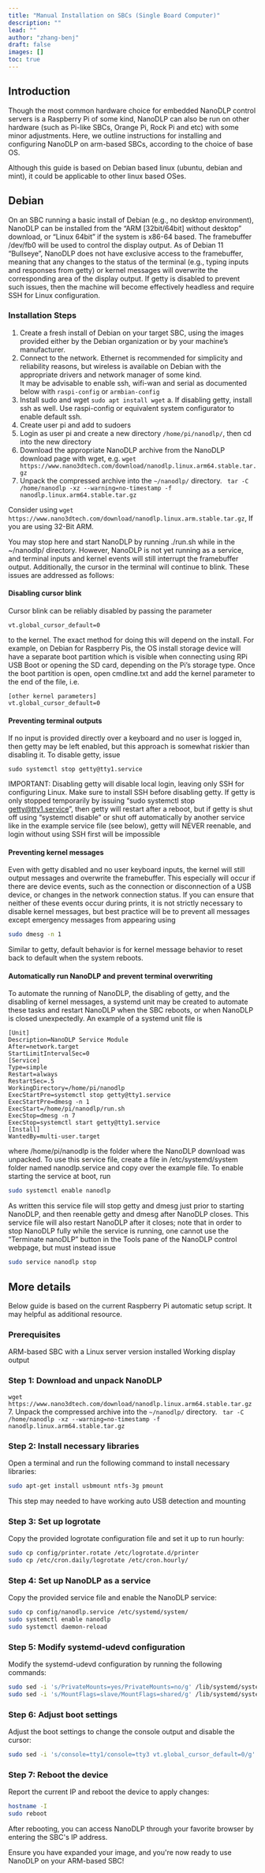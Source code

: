 ```yaml
---
title: "Manual Installation on SBCs (Single Board Computer)"
description: ""
lead: ""
author: "zhang-benj"
draft: false
images: []
toc: true
---
```

## Introduction

Though the most common hardware choice for embedded NanoDLP control servers is a Raspberry Pi of
some kind, NanoDLP can also be run on other hardware (such as Pi-like SBCs, Orange Pi, Rock Pi and etc) with some minor adjustments. 
Here, we outline instructions for installing and configuring NanoDLP on arm-based SBCs,
according to the choice of base OS.

Although this guide is based on Debian based linux (ubuntu, debian and mint), it could be applicable to other linux based OSes.

## Debian

On an SBC running a basic install of Debian (e.g., no desktop environment), NanoDLP can be installed
from the “ARM [32bit/64bit] without desktop” download, or “Linux 64bit” if the system is x86-64 based.
The framebuffer /dev/fb0 will be used to control the display output. As of Debian 11 “Bullseye”,
NanoDLP does not have exclusive access to the framebuffer, meaning that any changes to the status of
the terminal (e.g., typing inputs and responses from getty) or kernel messages will overwrite the
corresponding area of the display output. If getty is disabled to prevent such issues, then the machine
will become effectively headless and require SSH for Linux configuration.

### Installation Steps

1. Create a fresh install of Debian on your target SBC, using the images provided either by the
Debian organization or by your machine’s manufacturer.
2. Connect to the network. Ethernet is recommended for simplicity and reliability reasons, but
wireless is available on Debian with the appropriate drivers and network manager of some kind.  
It may be advisable to enable ssh, wifi-wan and serial as documented below with ```raspi-config``` or ```armbian-config``` 
4. Install sudo and wget
   ```sudo apt install wget```
a. If disabling getty, install ssh as well.
   Use raspi-config or equivalent system configurator to enable default ssh. 
5. Create user pi and add to sudoers
6. Login as user pi and create a new directory ```/home/pi/nanodlp/```, then cd into the new directory
7. Download the appropriate NanoDLP archive from the NanoDLP download page with wget, e.g.
``` wget https://www.nano3dtech.com/download/nanodlp.linux.arm64.stable.tar.gz ```
8. Unpack the compressed archive into the ```~/nanodlp/``` directory. ``` tar -C /home/nanodlp -xz --warning=no-timestamp -f nanodlp.linux.arm64.stable.tar.gz```

Consider using ``` wget https://www.nano3dtech.com/download/nanodlp.linux.arm.stable.tar.gz ```, If you are using 32-Bit ARM.

You may stop here and start NanoDLP by running ./run.sh while in the ~/nanodlp/ directory. However,
NanoDLP is not yet running as a service, and terminal inputs and kernel events will still interrupt the
framebuffer output. Additionally, the cursor in the terminal will continue to blink. These issues are
addressed as follows:

#### Disabling cursor blink

Cursor blink can be reliably disabled by passing the parameter

```
vt.global_cursor_default=0
```

to the kernel. The exact method for doing this will depend on the install. For example, on Debian for
Raspberry Pis, the OS install storage device will have a separate boot partition which is visible when
connecting using RPi USB Boot or opening the SD card, depending on the Pi’s storage type. Once the
boot partition is open, open cmdline.txt and add the kernel parameter to the end of the file, i.e.

```
[other kernel parameters] 
vt.global_cursor_default=0
```

#### Preventing terminal outputs

If no input is provided directly over a keyboard and no user is logged in, then getty may be left enabled,
but this approach is somewhat riskier than disabling it. To disable getty, issue

```
sudo systemctl stop getty@tty1.service
```

IMPORTANT: Disabling getty will disable local login, leaving only SSH for configuring Linux. Make sure to
install SSH before disabling getty. If getty is only stopped temporarily by issuing “sudo systemctl stop
getty@tty1.service”, then getty will restart after a reboot, but if getty is shut off using “systemctl
disable” or shut off automatically by another service like in the example service file (see below), getty
will NEVER reenable, and login without using SSH first will be impossible

#### Preventing kernel messages

Even with getty disabled and no user keyboard inputs, the kernel will still output messages and
overwrite the framebuffer. This especially will occur if there are device events, such as the connection or
disconnection of a USB device, or changes in the network connection status. If you can ensure that
neither of these events occur during prints, it is not strictly necessary to disable kernel messages, but
best practice will be to prevent all messages except emergency messages from appearing using

```bash
sudo dmesg -n 1
```

Similar to getty, default behavior is for kernel message behavior to reset back to default when the
system reboots.

#### Automatically run NanoDLP and prevent terminal overwriting

To automate the running of NanoDLP, the disabling of getty, and the disabling of kernel messages, a
systemd unit may be created to automate these tasks and restart NanoDLP when the SBC reboots, or
when NanoDLP is closed unexpectedly. An example of a systemd unit file is

```
[Unit]
Description=NanoDLP Service Module
After=network.target
StartLimitIntervalSec=0
[Service]
Type=simple
Restart=always
RestartSec=.5
WorkingDirectory=/home/pi/nanodlp
ExecStartPre=systemctl stop getty@tty1.service
ExecStartPre=dmesg -n 1
ExecStart=/home/pi/nanodlp/run.sh
ExecStop=dmesg -n 7
ExecStop=systemctl start getty@tty1.service
[Install]
WantedBy=multi-user.target
```

where /home/pi/nanodlp is the folder where the NanoDLP download was unpacked. To use this service
file, create a file in /etc/systemd/system folder named nanodlp.service and copy over the example file.
To enable starting the service at boot, run

```bash
sudo systemctl enable nanodlp
```

As written this service file will stop getty and dmesg just prior to starting NanoDLP, and then reenable
getty and dmesg after NanoDLP closes. This service file will also restart NanoDLP after it closes; note
that in order to stop NanoDLP fully while the service is running, one cannot use the “Terminate
nanoDLP” button in the Tools pane of the NanoDLP control webpage, but must instead issue

```bash
sudo service nanodlp stop
```

## More details

Below guide is based on the current Raspberry Pi automatic setup script. It may helpful as additional resource.

### Prerequisites
ARM-based SBC with a Linux server version installed
Working display output

### Step 1: Download and unpack NanoDLP
``` wget https://www.nano3dtech.com/download/nanodlp.linux.arm64.stable.tar.gz ```
7. Unpack the compressed archive into the ```~/nanodlp/``` directory. ``` tar -C /home/nanodlp -xz --warning=no-timestamp -f nanodlp.linux.arm64.stable.tar.gz```

### Step 2: Install necessary libraries
Open a terminal and run the following command to install necessary libraries:

```bash
sudo apt-get install usbmount ntfs-3g pmount
```

This step may needed to have working auto USB detection and mounting

### Step 3: Set up logrotate
Copy the provided logrotate configuration file and set it up to run hourly:

```bash
sudo cp config/printer.rotate /etc/logrotate.d/printer
sudo cp /etc/cron.daily/logrotate /etc/cron.hourly/
```

### Step 4: Set up NanoDLP as a service
Copy the provided service file and enable the NanoDLP service:

```bash
sudo cp config/nanodlp.service /etc/systemd/system/
sudo systemctl enable nanodlp
sudo systemctl daemon-reload
```

### Step 5: Modify systemd-udevd configuration
Modify the systemd-udevd configuration by running the following commands:

```bash
sudo sed -i 's/PrivateMounts=yes/PrivateMounts=no/g' /lib/systemd/system/systemd-udevd.service
sudo sed -i 's/MountFlags=slave/MountFlags=shared/g' /lib/systemd/system/systemd-udevd.service
```

### Step 6: Adjust boot settings
Adjust the boot settings to change the console output and disable the cursor:

```bash
sudo sed -i 's/console=tty1/console=tty3 vt.global_cursor_default=0/g' /boot/cmdline.txt
```

### Step 7: Reboot the device
Report the current IP and reboot the device to apply changes:

```bash
hostname -I
sudo reboot
```

After rebooting, you can access NanoDLP through your favorite browser by entering the SBC's IP address.

Ensure you have expanded your image, and you're now ready to use NanoDLP on your ARM-based SBC!
